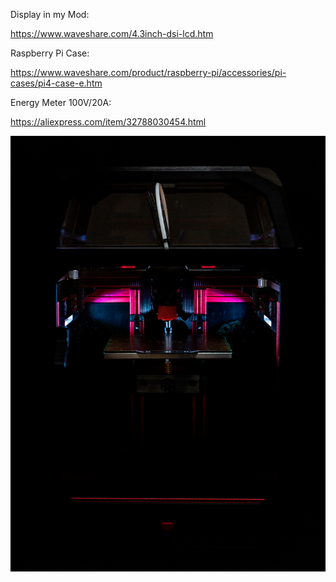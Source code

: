 Display in my Mod:

https://www.waveshare.com/4.3inch-dsi-lcd.htm

Raspberry Pi Case:

https://www.waveshare.com/product/raspberry-pi/accessories/pi-cases/pi4-case-e.htm

Energy Meter 100V/20A:

https://aliexpress.com/item/32788030454.html

![Image 1](1.jpg)